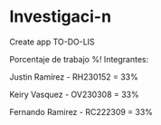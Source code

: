 # Investigaci-n
Create app TO-DO-LIS

Porcentaje de trabajo %!
Integrantes:

Justin Ramírez - RH230152 = 33%

Keiry Vasquez - OV230308 = 33%

Fernando Ramirez - RC222309 = 33%
